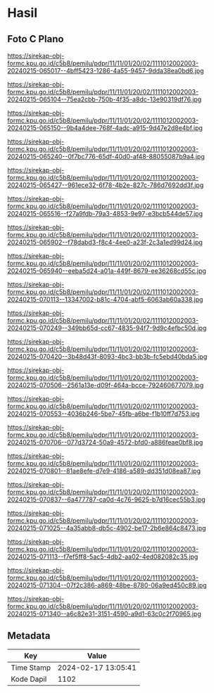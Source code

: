 # Hasil

## Foto C Plano

https://sirekap-obj-formc.kpu.go.id/c5b8/pemilu/pdpr/11/11/01/20/02/1111012002003-20240215-065017--4bff5423-1286-4a55-9457-9dda38ea0bd6.jpg

https://sirekap-obj-formc.kpu.go.id/c5b8/pemilu/pdpr/11/11/01/20/02/1111012002003-20240215-065104--75ea2cbb-750b-4f35-a8dc-13e90319df76.jpg

https://sirekap-obj-formc.kpu.go.id/c5b8/pemilu/pdpr/11/11/01/20/02/1111012002003-20240215-065150--9b4a4dee-768f-4adc-a915-9d47e2d8e4bf.jpg

https://sirekap-obj-formc.kpu.go.id/c5b8/pemilu/pdpr/11/11/01/20/02/1111012002003-20240215-065240--0f7bc776-65df-40d0-af48-88055087b9a4.jpg

https://sirekap-obj-formc.kpu.go.id/c5b8/pemilu/pdpr/11/11/01/20/02/1111012002003-20240215-065427--961ece32-6f78-4b2e-827c-786d7692dd3f.jpg

https://sirekap-obj-formc.kpu.go.id/c5b8/pemilu/pdpr/11/11/01/20/02/1111012002003-20240215-065516--f27a9fdb-79a3-4853-9e97-e3bcb544de57.jpg

https://sirekap-obj-formc.kpu.go.id/c5b8/pemilu/pdpr/11/11/01/20/02/1111012002003-20240215-065902--f78dabd3-f8c4-4ee0-a23f-2c3a1ed99d24.jpg

https://sirekap-obj-formc.kpu.go.id/c5b8/pemilu/pdpr/11/11/01/20/02/1111012002003-20240215-065940--eeba5d24-a01a-449f-8679-ee36268cd55c.jpg

https://sirekap-obj-formc.kpu.go.id/c5b8/pemilu/pdpr/11/11/01/20/02/1111012002003-20240215-070113--13347002-b81c-4704-abf5-6063ab60a338.jpg

https://sirekap-obj-formc.kpu.go.id/c5b8/pemilu/pdpr/11/11/01/20/02/1111012002003-20240215-070249--349bb65d-cc67-4835-94f7-9d9c4efbc50d.jpg

https://sirekap-obj-formc.kpu.go.id/c5b8/pemilu/pdpr/11/11/01/20/02/1111012002003-20240215-070420--3b48d43f-8093-4bc3-bb3b-fc5ebd40bda5.jpg

https://sirekap-obj-formc.kpu.go.id/c5b8/pemilu/pdpr/11/11/01/20/02/1111012002003-20240215-070506--2561a13e-d09f-464a-bcce-792460677079.jpg

https://sirekap-obj-formc.kpu.go.id/c5b8/pemilu/pdpr/11/11/01/20/02/1111012002003-20240215-070553--4036b246-5be7-45fb-a6be-f1b10ff7d753.jpg

https://sirekap-obj-formc.kpu.go.id/c5b8/pemilu/pdpr/11/11/01/20/02/1111012002003-20240215-070706--077d3724-50a9-4572-bfd0-a886feae0bf8.jpg

https://sirekap-obj-formc.kpu.go.id/c5b8/pemilu/pdpr/11/11/01/20/02/1111012002003-20240215-070801--81ae8efe-d7e9-4186-a589-dd351d08ea87.jpg

https://sirekap-obj-formc.kpu.go.id/c5b8/pemilu/pdpr/11/11/01/20/02/1111012002003-20240215-070837--6a477787-ca0d-4c76-9625-b7d16cec55b3.jpg

https://sirekap-obj-formc.kpu.go.id/c5b8/pemilu/pdpr/11/11/01/20/02/1111012002003-20240215-071025--4a35abb8-db5c-4902-be17-2b6e864c8473.jpg

https://sirekap-obj-formc.kpu.go.id/c5b8/pemilu/pdpr/11/11/01/20/02/1111012002003-20240215-071113--f7ef5ff8-5ac5-4db2-aa02-4ed082082c35.jpg

https://sirekap-obj-formc.kpu.go.id/c5b8/pemilu/pdpr/11/11/01/20/02/1111012002003-20240215-071304--07f2c386-a869-48be-8780-06a9ed450c89.jpg

https://sirekap-obj-formc.kpu.go.id/c5b8/pemilu/pdpr/11/11/01/20/02/1111012002003-20240215-071340--a6c82e31-3151-4590-a9d1-63c0c2f70965.jpg


## Metadata

| Key        | Value               |
| ---------- | ------------------- |
| Time Stamp | 2024-02-17 13:05:41 |
| Kode Dapil | 1102                |



